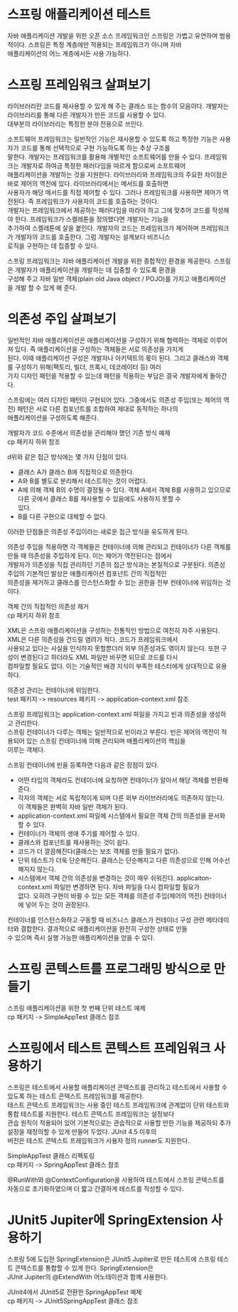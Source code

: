 # **스프링 애플리케이션 테스트**  
자바 애플리케이션 개발을 위한 오픈 소스 프레임워크인 스프링은 가볍고 유연하며 범용적이다. 스프링은 특정 계층에만 적용되는 프레임워크가 아니며 자바  
애플리케이션의 어느 계층에서든 사용 가능하다.  
  
# **스프링 프레임워크 살펴보기**  
라이브러리란 코드를 재사용할 수 있게 해 주는 클래스 또는 함수의 모음이다. 개발자는 라이브러리를 통해 다른 개발자가 만든 코드를 사용할 수 있다.  
대부분의 라이브러리는 특정한 분야 전용으로 쓰인다.  
  
소프트웨어 프레임워크는 일반적인 기능은 재사용할 수 있도록 하고 특정한 기능은 사용자가 코드를 통해 선택적으로 구현 가능하도록 하는 추상 구조를  
말한다. 개발자는 프레임워크를 활용해 개별적인 소프트웨어를 만들 수 있다. 프레임워크는 개발자로 하여금 특정한 패러다임을 따르게 함으로써 소프트웨어  
애플리케이션을 개발하는 것을 지원한다. 라이브러리와 프레임워크의 주요한 차이점은 바로 제어의 역전에 있다. 라이브러리에서는 메서드를 호출하면  
사용자가 해당 메서드를 직접 제어할 수 있다. 그러나 프레임워크를 사용하면 제어가 역전된다. 즉 프레임워크가 사용자의 코드를 호출하는 것이다.  
개발자는 프레임워크에서 제공하는 패러다임을 따라야 하고 그에 맞추어 코드를 작성해야 한다. 프레임워크가 스켈레톤을 정의했다면 개발자는 기능을  
추가하여 스켈레톤에 살을 붙인다. 개발자의 코드는 프레임워크가 제어하며 프레임워크가 개발자의 코드를 호출한다. 그럼 개발자는 설계보다 비즈니스  
로직을 구현하는 데 집중할 수 있다.  
  
스프링 프레임워크는 자바 애플리케이션 개발을 위한 종합적인 환경을 제공한다. 스프링은 개발자가 애플리케이션을 개발하는 데 집중할 수 있도록 환경을  
구성해 주고 자바 일반 객체(plain old Java object / POJO)를 가지고 애플리케이션을 개발 할 수 있게 해 준다.  
  
# **의존성 주입 살펴보기**  
일반적인 자바 애플리케이션은 애플리케이션을 구성하기 위해 협력하는 객체로 이루어져 있다. 즉 애플리케이션을 구성하는 객체들은 서로 의존성을 가지게  
된다. 이때 애플리케이션 구성은 개발자나 아키텍트의 몫이 된다. 그리고 클래스와 객체를 구성하기 위해(팩토리, 빌더, 프록시, 데코레이터 등) 여러  
가지 디자인 패턴을 적용할 수 있는데 패턴을 적용하는 부담은 결국 개발자에게 돌아간다.  
  
스프링에는 여러 디자인 패턴이 구현되어 있다. 그중에서도 의존성 주입(또는 제어의 역전) 패턴은 서로 다른 컴포넌트를 조합하여 제대로 동작하는 하나의  
애플리케이션을 구성하도록 해준다.  
  
개발자가 코드 수준에서 의존성을 관리해야 했던 기존 방식 예제  
cp 패키지 하위 참조  
  
d위와 같은 접근 방식에는 몇 가지 단점이 있다.  
- 클래스 A가 클래스 B에 직접적으로 의존한다.  
- A와 B를 별도로 분리해서 테스트하는 것이 어렵다.  
- A에 의해 객체 B의 수명이 결정될 수 있다. 객체 A에서 객체 B를 사용하고 있으므로 다른 곳에서 클래스 B를 재사용할 수 있음에도 사용하지 못할 수  
있다.  
- B를 다른 구현으로 대체할 수 없다.  
  
이러한 단점들은 의존성 주입이라는 새로운 접근 방식을 유도하게 된다.  
  
의존성 주입을 적용하면 각 객체들은 컨테이너에 의해 관리되고 컨테이너가 다른 객체를 만들 때 의존성을 주입하게 된다. 이는 제어가 역전된다는 점에서  
개발자가 의존성을 직접 관리하던 기존의 접근 방식과는 본질적으로 구분된다. 의존성 주입의 기본적인 발상은 애플리케이션 컴포넌트 간의 직접적인  
의존성을 제거하고 클래스를 인스턴스화할 수 있는 권한을 전부 컨테이너에 위임하는 것이다.  

객체 간의 직접적인 의존성 제거    
cp 패키지 하위 참조  
  
XML은 스프링 애플리케이션을 구성하는 전통적인 방법으로 여전히 자주 사용된다. XML은 다른 의존성을 건드릴 염려가 적다. 코드가 프레임워크에서  
사용되고 있다는 사실을 인식하지 못할뿐더러 외부 의존성과도 엮이지 않는다. 또한 구성이 변경된다고 하더라도 XML 파일만 바꾸면 되므로 코드를 다시  
컴파일할 필요도 없다. 이는 기술적인 배경 지식이 부족한 테스터에게 상대적으로 유용하다.  
  
의존성 관리는 컨테이너에 위임한다.  
test 패키지 -> resources 패키지 -> application-context.xml 참조  
  
스프링 프레임워크는 application-context.xml 파일을 가지고 빈과 의존성을 생성하고 관리한다.  
스프링 컨테이너가 다루는 객체는 일반적으로 빈이라고 부른다. 빈은 제어의 역전이 적용되어 있는 스프링 컨테이너에 의해 관리되며 애플리케이션의 핵심을  
이루는 객체다.  
  
스프링 컨테이너에 빈을 등록하면 다음과 같은 장점이 있다.  
- 어떤 타입의 객체라도 컨테이너에 요청하면 컨테이너가 알아서 해당 객체를 반환해 준다.  
- 각자의 객체는 서로 독립적이게 되며 다른 외부 라이브러리에도 의존하지 않는다. 이 객체들은 완벽히 자바 일반 객체가 된다.  
- application-context.xml 파일에 시스템에서 필요한 객체 간의 의존성을 문서화 할 수 있다.  
- 컨테이너가 객체의 생애 주기를 제어할 수 있다.  
- 클래스와 컴포넌트를 재사용하는 것이 쉽다.  
- 코드가 더 깔끔해진다(클래스는 보조 객체를 만들 필요가 없다).  
- 단위 테스트가 더욱 단순해진다. 클래스는 단순해지고 다른 의존성으로 인해 어수선해지지 않는다.  
- 시스템에서 객체 간의 의존성을 변경하는 것이 매우 쉬워진다. applicaiton-context.xml 파일만 변경하면 된다. 자바 파일을 다시 컴파일할 필요가  
없다. 오히려 구현이 바뀔 수 있는 모든 객체를 의존성 주입(제어의 역전) 컨테이너에 넣어 두는 것이 권장된다.  
  
컨테이너를 인스턴스화하고 구동할 때 비즈니스 클래스가 컨테이너 구성 관련 메타데이터와 결합한다. 결과적으로 애플리케이션을 완전히 구성한 상태로 만들  
수 있으며 즉시 실행 가능한 애플리케이션을 얻을 수 있다.  
  
# **스프링 콘텍스트를 프로그래밍 방식으로 만들기**  
스프링 애플리케이션을 위한 첫 번째 단위 테스트 예제  
cp 패키지 -> SimpleAppTest 클래스 참조  
  
# **스프링에서 테스트 콘텍스트 프레임워크 사용하기**  
스프링은 테스트에서 사용할 애플리케이션 콘텍스트를 관리하고 테스트에서 사용할 수 있도록 하는 테스트 콘텍스트 프레임워크를 제공한다.  
테스트 콘텍스트 프레임워크는 사용 중인 테스트 프레임워크에 관계없이 단위 테스트와 통합 테스트를 지원한다. 테스트 콘텍스트 프레임워크는 설정보다  
관습 원칙이 적용되어 있어 기본적으로는 관습적으로 사용할 만한 기능을 제공하되 추가 설정을 재정의할 수 있게 만들어 두었다. JUnit 4.5 이후의  
버전은 테스트 콘텍스트 프레임워크가 사용자 정의 runner도 지원한다.  
  
SimpleAppTest 클래스 리펙토링  
cp 패키지 -> SpringAppTest 클래스 참조  
  
@RunWith와 @ContextConfiguration을 사용하여 테스트에서 스프링 콘텍스트를 자동으로 초기화하였으며 더 짧고 간결하게 테스트를 작성할 수 있다.  
  
# **JUnit5 Jupiter에 SpringExtension 사용하기**  
스프링 5에 도입한 SpringExtension은 JUnit5 Jupiter로 만든 테스트에 스프링 테스트 콘텍스트를 통합할 수 있게 한다. SpringExtension은  
JUnit Jupiter의 @ExtendWith 어노테이션과 함께 사용한다.  
  
JUnit4에서 JUnit5로 전환한 SpringAppTest 예제  
cp 패키지 -> JUnit5SpringAppTest 클래스 참조  
  
